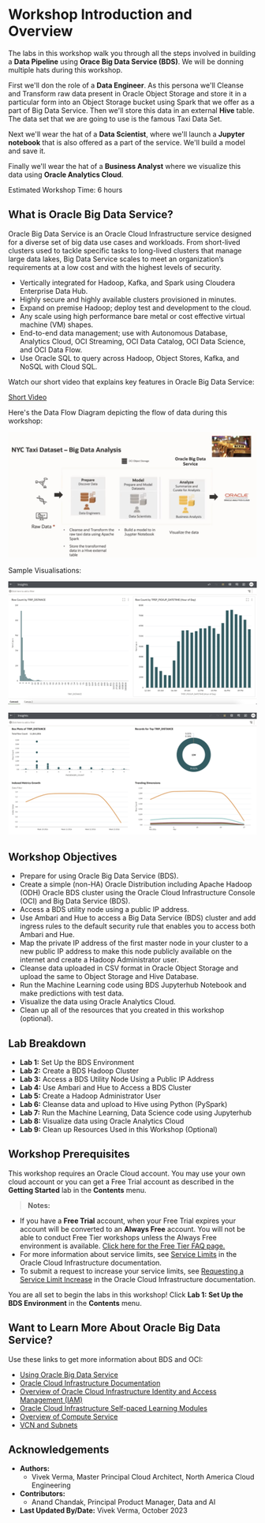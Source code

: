 # Workshop Introduction and Overview                                    

The labs in this workshop walk you through all the steps involved in building a **Data Pipeline** using **Orace Big Data Service (BDS)**. We will be donning multiple hats during this workshop.  

First we'll don the role of a **Data Engineer**. As this persona we'll Cleanse and Transform raw data present in Oracle Object Storage and store it in a particular form into an Object Storage bucket using Spark that we offer as a part of Big Data Service. Then we'll store this data in an external **Hive** table. The data set that we are going to use is the famous Taxi Data Set.

Next we'll wear the hat of a **Data Scientist**, where we'll launch a **Jupyter notebook** that is also offered as a part of the service. We'll build a model and save it.

Finally we'll wear the hat of a **Business Analyst** where we visualize this data using **Oracle Analytics Cloud**.

Estimated Workshop Time: 6 hours

## What is Oracle Big Data Service?
Oracle Big Data Service is an Oracle Cloud Infrastructure service designed for a diverse set of big data use cases and workloads. From short-lived clusters used to tackle specific tasks to long-lived clusters that manage large data lakes, Big Data Service scales to meet an organization’s requirements at a low cost and with the highest levels of security.

* Vertically integrated for Hadoop, Kafka, and Spark using Cloudera Enterprise Data Hub.
* Highly secure and highly available clusters provisioned in minutes.
* Expand on premise Hadoop; deploy test and development to the cloud.
* Any scale using high performance bare metal or cost effective virtual machine (VM) shapes.
* End-to-end data management; use with Autonomous Database, Analytics Cloud, OCI Streaming, OCI Data Catalog, OCI Data Science, and OCI Data Flow.
* Use Oracle SQL to query across Hadoop, Object Stores, Kafka, and NoSQL with Cloud SQL.

Watch our short video that explains key features in Oracle Big Data Service:

[Short Video](youtube:CAmaIGKkEIE)

Here's the Data Flow Diagram depicting the flow of data during this workshop:

![Data Flow Diagram](./images/bds-ml-oac.png)

Sample Visualisations:

![OAC Insights Workbook](./images/oac-insights-workbook.png)

![OAC Insights Workbook](./images/oac-insighs-canvas21.png)

## Workshop Objectives
- Prepare for using Oracle Big Data Service (BDS).
- Create a simple (non-HA) Oracle Distribution including Apache Hadoop (ODH) Oracle BDS cluster using the Oracle Cloud Infrastructure Console (OCI) and Big Data Service (BDS).
- Access a BDS utility node using a public IP address.
- Use Ambari and Hue to access a Big Data Service (BDS) cluster and add ingress rules to the default security rule that enables you to access both Ambari and Hue.
- Map the private IP address of the first master node in your cluster to a new public IP address to make this node publicly available on the internet and create a Hadoop Administrator user.
- Cleanse data uploaded in CSV format in Oracle Object Storage and upload the same to Object Storage and Hive Database.
- Run the Machine Learning code using BDS Jupyterhub Notebook and make predictions with test data.
- Visualize the data using Oracle Analytics Cloud.
- Clean up all of the resources that you created in this workshop (optional).

## Lab Breakdown
- **Lab 1:** Set Up the BDS Environment
- **Lab 2:** Create a BDS Hadoop Cluster
- **Lab 3:** Access a BDS Utility Node Using a Public IP Address
- **Lab 4:** Use Ambari and Hue to Access a BDS Cluster
- **Lab 5:** Create a Hadoop Administrator User
- **Lab 6:** Cleanse data and upload to Hive using Python (PySpark)
- **Lab 7:** Run the Machine Learning, Data Science code using Jupyterhub
- **Lab 8:** Visualize data using Oracle Analytics Cloud
- **Lab 9:** Clean up Resources Used in this Workshop (Optional)

## Workshop Prerequisites
This workshop requires an Oracle Cloud account. You may use your own cloud account or you can get a Free Trial account as described in the **Getting Started** lab in the **Contents** menu.

> **Notes:**    
 + If you have a **Free Trial** account, when your Free Trial expires your account will be converted to an **Always Free** account. You will not be able to conduct Free Tier workshops unless the Always Free environment is available. [Click here for the Free Tier FAQ page.](https://www.oracle.com/cloud/free/faq.html)
 + For more information about service limits, see [Service Limits](https://docs.cloud.oracle.com/en-us/iaas/Content/General/Concepts/servicelimits.htm) in the Oracle Cloud Infrastructure documentation.
 + To submit a request to increase your service limits, see [Requesting a Service Limit Increase](https://docs.cloud.oracle.com/en-us/iaas/Content/General/Concepts/servicelimits.htm#Requesti) in the Oracle Cloud Infrastructure documentation.

You are all set to begin the labs in this workshop! Click **Lab 1: Set Up the BDS Environment** in the **Contents** menu.

## Want to Learn More About Oracle Big Data Service?

Use these links to get more information about BDS and OCI:

* [Using Oracle Big Data Service](https://docs.oracle.com/en/cloud/paas/big-data-service/user/index.html)
* [Oracle Cloud Infrastructure Documentation](https://docs.cloud.oracle.com/en-us/iaas/Content/GSG/Concepts/baremetalintro.htm)
* [Overview of Oracle Cloud Infrastructure Identity and Access Management (IAM)](https://docs.cloud.oracle.com/en-us/iaas/Content/Identity/Concepts/overview.htm)
* [Oracle Cloud Infrastructure Self-paced Learning Modules](https://www.oracle.com/cloud/iaas/training/foundations.html)
* [Overview of Compute Service](https://www.oracle.com/pls/topic/lookup?ctx=cloud&id=oci_compute_overview)
* [VCN and Subnets](https://docs.cloud.oracle.com/iaas/Content/Network/Tasks/managingVCNs.htm)


## Acknowledgements

* **Authors:**
    * Vivek Verma, Master Principal Cloud Architect, North America Cloud Engineering
* **Contributors:**
    * Anand Chandak, Principal Product Manager, Data and AI
* **Last Updated By/Date:** Vivek Verma, October 2023

